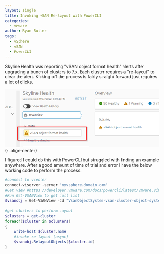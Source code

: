 ```yaml
---
layout: single
title: Invoking vSAN Re-layout with PowerCLI 
categories:
  - VMware
author: Ryan Butler
tags:
  - vSphere
  - vSAN
  - PowerCLI
---
```

Skyline Health was reporting "vSAN object format health" alerts after upgrading a bunch of clusters to 7.x. Each cluster requires a "re-layout" to clear the alert. Kicking off the process is fairly straight forward just requires a lot of clicks.

![main](/assets/images/content/relayout/objecthealth.png){: .align-center}

I figured I could do this with PowerCLI but struggled with finding an example anywhere. After a good amount of time of trial and error I have the below working code to perform the process.

```powershell
#connect to vcenter
connect-viserver -server "myvsphere.domain.com"
#Get view #https://developer.vmware.com/docs/powercli/latest/vmware.vimautomation.storage/commands/get-vsanview/#Default
#Run Get-VSANView to get full list
$vsanobj = Get-VSANView -Id "VsanObjectSystem-vsan-cluster-object-system"

#get clusters to perform layout
$clusters = get-cluster
foreach($cluster in $clusters)
{
    write-host $cluster.name
    #invoke re-layout (async)
    $vsanobj.RelayoutObjects($cluster.id)
}
```
